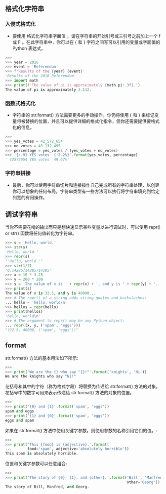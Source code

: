 ## 格式化字符串

### 入侵式格式化
* 要使用 格式化字符串字面值 ，请在字符串的开始引号或三引号之前加上一个 f 或 F 。在此字符串中，你可以在 { 和 } 字符之间写可以引用的变量或字面值的 Python 表达式。
```py
>>>
>>> year = 2016
>>> event = 'Referendum'
>>> f'Results of the {year} {event}'
'Results of the 2016 Referendum'
>>> import math
>>> print(f'The value of pi is approximately {math.pi:.3f}.')
The value of pi is approximately 3.142.
```

### 函数式格式化
* 字符串的 str.format() 方法需要更多的手动操作。你仍将使用 { 和 } 来标记变量将被替换的位置，并且可以提供详细的格式化指令，但你还需要提供要格式化的信息。
```py
>>>
>>> yes_votes = 42_572_654
>>> no_votes = 43_132_495
>>> percentage = yes_votes / (yes_votes + no_votes)
>>> '{:-9} YES votes  {:2.2%}'.format(yes_votes, percentage)
' 42572654 YES votes  49.67%'
```

### 字符串拼接
* 最后，你可以使用字符串切片和连接操作自己完成所有的字符串处理，以创建你可以想象的任何布局。字符串类型有一些方法可以执行将字符串填充到给定列宽的有用操作。

## 调试字符串
当你不需要花哨的输出而只是想快速显示某些变量以进行调试时，可以使用 repr() or str() 函数将任何值转化为字符串。
```py
>>> s = 'Hello, world.'
>>> str(s)
'Hello, world.'
>>> repr(s)
"'Hello, world.'"
>>> str(1/7)
'0.14285714285714285'
>>> x = 10 * 3.25
>>> y = 200 * 200
>>> s = 'The value of x is ' + repr(x) + ', and y is ' + repr(y) + '...'
>>> print(s)
The value of x is 32.5, and y is 40000...
>>> # The repr() of a string adds string quotes and backslashes:
... hello = 'hello, world\n'
>>> hellos = repr(hello)
>>> print(hellos)
'hello, world\n'
>>> # The argument to repr() may be any Python object:
... repr((x, y, ('spam', 'eggs')))
"(32.5, 40000, ('spam', 'eggs'))"
```

## format
str.format() 方法的基本用法如下所示:
```py
>>>
>>> print('We are the {} who say "{}!"'.format('knights', 'Ni'))
We are the knights who say "Ni!"
```
花括号和其中的字符（称为格式字段）将替换为传递给 str.format() 方法的对象。花括号中的数字可用来表示传递给 str.format() 方法的对象的位置。
```py
>>>
>>> print('{0} and {1}'.format('spam', 'eggs'))
spam and eggs
>>> print('{1} and {0}'.format('spam', 'eggs'))
eggs and spam
```
如果在 str.format() 方法中使用关键字参数，则使用参数的名称引用它们的值。:
```py
>>>
>>> print('This {food} is {adjective}.'.format(
...       food='spam', adjective='absolutely horrible'))
This spam is absolutely horrible.
```
位置和关键字参数可以任意组合:
```py
>>>
>>> print('The story of {0}, {1}, and {other}.'.format('Bill', 'Manfred',
                                                       other='Georg'))
The story of Bill, Manfred, and Georg.
```